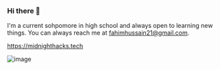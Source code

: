 ### Hi there 👋

I'm a current sohpomore in high school and always open to learning new things.
You can always reach me at fahimhussain21@gmail.com.


https://midnighthacks.tech



![image](https://user-images.githubusercontent.com/62032183/140004905-090c4663-96d5-4b7b-ae55-4a0b4839db7d.png)


<!--
**frykher/frykher** is a ✨ _special_ ✨ repository because its `README.md` (this file) appears on your GitHub profile.

Here are some ideas to get you started:

- 🔭 I’m currently working on ...
- 🌱 I’m currently learning ...
- 👯 I’m looking to collaborate on ...
- 🤔 I’m looking for help with ...
- 💬 Ask me about ...
- 📫 How to reach me: ...
- 😄 Pronouns: ...
- ⚡ Fun fact: ...
-->
